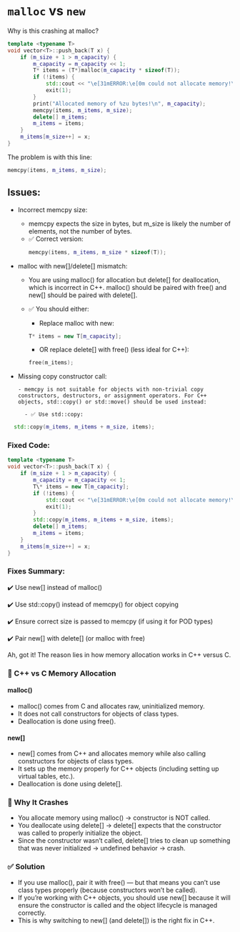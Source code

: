 # `malloc` vs `new`

Why is this crashing at malloc?

```cpp
template <typename T>
void vector<T>::push_back(T x) {
    if (m_size + 1 > m_capacity) {
        m_capacity = m_capacity << 1;
        T* items = (T*)malloc(m_capacity * sizeof(T));
        if (!items) {
            std::cout << "\e[31mERROR:\e[0m could not allocate memory!\n";
            exit(1);
        }
        print("Allocated memory of %zu bytes!\n", m_capacity);
        memcpy(items, m_items, m_size);
        delete[] m_items;
        m_items = items;
    }
    m_items[m_size++] = x;
}
```

The problem is with this line:

```cpp
memcpy(items, m_items, m_size);
```

## Issues:

- Incorrect memcpy size:

  - memcpy expects the size in bytes, but m_size is likely the number of elements, not the number of bytes.
  - ✅ Correct version:
    ```cpp
    memcpy(items, m_items, m_size * sizeof(T));
    ```

- malloc with new[]/delete[] mismatch:

  - You are using malloc() for allocation but delete[] for deallocation, which is incorrect in C++. malloc() should be paired with free() and new[] should be paired with delete[].

  - ✅ You should either:

    - Replace malloc with new:

    ```cpp
    T* items = new T[m_capacity];
    ```

    - OR replace delete[] with free() (less ideal for C++):

    ```c
    free(m_items);
    ```

- Missing copy constructor call:

      - memcpy is not suitable for objects with non-trivial copy constructors, destructors, or assignment operators. For C++ objects, std::copy() or std::move() should be used instead:

        - ✅ Use std::copy:

```cpp
  std::copy(m_items, m_items + m_size, items);
```

### Fixed Code:

```cpp
template <typename T>
void vector<T>::push_back(T x) {
    if (m_size + 1 > m_capacity) {
        m_capacity = m_capacity << 1;
        T\* items = new T[m_capacity];
        if (!items) {
            std::cout << "\e[31mERROR:\e[0m could not allocate memory!\n";
            exit(1);
        }
        std::copy(m_items, m_items + m_size, items);
        delete[] m_items;
        m_items = items;
    }
    m_items[m_size++] = x;
}
```

### Fixes Summary:

✔️ Use new[] instead of malloc()

✔️ Use std::copy() instead of memcpy() for object copying

✔️ Ensure correct size is passed to memcpy (if using it for POD types)

✔️ Pair new[] with delete[] (or malloc with free)

Ah, got it! The reason lies in how memory allocation works in C++ versus C.

### 🔎 C++ vs C Memory Allocation

#### malloc()

- malloc() comes from C and allocates raw, uninitialized memory.
- It does not call constructors for objects of class types.
- Deallocation is done using free().

#### new[]

- new[] comes from C++ and allocates memory while also calling constructors for objects of class types.
- It sets up the memory properly for C++ objects (including setting up virtual tables, etc.).
- Deallocation is done using delete[].

### 🚨 Why It Crashes

- You allocate memory using malloc() → constructor is NOT called.
- You deallocate using delete[] → delete[] expects that the constructor was called to properly initialize the object.
- Since the constructor wasn’t called, delete[] tries to clean up something that was never initialized → undefined behavior → crash.

### ✅ Solution

- If you use malloc(), pair it with free() — but that means you can’t use class types properly (because constructors won’t be called).
- If you’re working with C++ objects, you should use new[] because it will ensure the constructor is called and the object lifecycle is managed correctly.
- This is why switching to new[] (and delete[]) is the right fix in C++.
